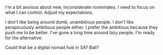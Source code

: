 I'm a bit anxious about new, inconsiderate roommates. I need to focus on what I
can control. Adjust my expectations.

I don't like being around dumb, unambitious people. I don't like perspicuously
ambitious people either. I prefer the ambitious because they push me to be better.
I've gone a long time around lazy people. I'm ready for the alternative.

Could that be a digital nomad hub in SA? Bali?
